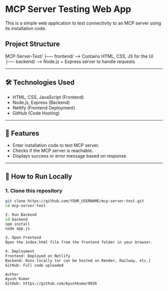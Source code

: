 # MCP Server Testing Web App

This is a simple web application to test connectivity to an MCP server using its installation code.

## Project Structure


MCP-Server-Test/ ├── frontend/ --> Contains HTML, CSS, JS for the UI ├── backend/ --> Node.js + Express server to handle requests


---

## 🛠️ Technologies Used

- HTML, CSS, JavaScript (Frontend)
- Node.js, Express (Backend)
- Netlify (Frontend Deployment)
- GitHub (Code Hosting)

---

## 🚀 Features

- Enter installation code to test MCP server.
- Checks if the MCP server is reachable.
- Displays success or error message based on response.

---

## 🔧 How to Run Locally

### 1. Clone this repository
```bash
git clone https://github.com/YOUR_USERNAME/mcp-server-test.git
cd mcp-server-test

2. Run Backend
cd backend
npm install
node app.js

3. Open Frontend
Open the index.html file from the frontend folder in your browser.

4. Deployment
Frontend: Deployed on Netlify
Backend: Runs locally (or can be hosted on Render, Railway, etc.)
GitHub: Full code uploaded

Author
Ayush Kumar
GitHub: https://github.com/Ayushkumar0926